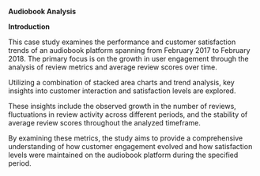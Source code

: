 **Audiobook Analysis**

**Introduction** 

This case study examines the performance and customer satisfaction trends of an audiobook platform 
spanning from February 2017 to February 2018. The primary focus is on the growth in user engagement
through the analysis of review metrics and average review scores over time.

Utilizing a combination of stacked area charts and trend analysis, key insights into customer interaction 
and satisfaction levels are explored. 

These insights include the observed growth in the number of reviews, fluctuations in review activity across
different periods, and the stability of average review scores throughout the analyzed timeframe.

By examining these metrics, the study aims to provide a comprehensive understanding of how customer engagement
evolved and how satisfaction levels were maintained on the audiobook platform during the specified period.

